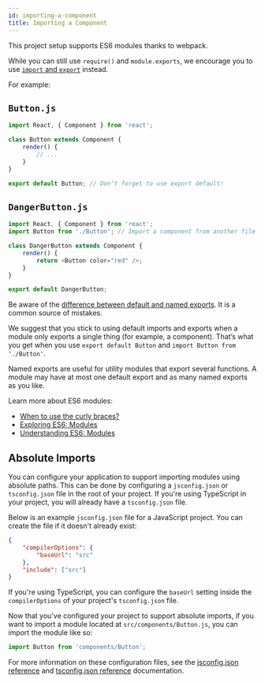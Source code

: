 ```yaml
---
id: importing-a-component
title: Importing a Component
---
```


This project setup supports ES6 modules thanks to webpack.

While you can still use `require()` and `module.exports`, we encourage you to use [`import` and `export`](http://exploringjs.com/es6/ch_modules.html) instead.

For example:

## `Button.js`

```js
import React, { Component } from 'react';

class Button extends Component {
    render() {
        // ...
    }
}

export default Button; // Don’t forget to use export default!
```

## `DangerButton.js`

```js
import React, { Component } from 'react';
import Button from './Button'; // Import a component from another file

class DangerButton extends Component {
    render() {
        return <Button color="red" />;
    }
}

export default DangerButton;
```

Be aware of the [difference between default and named exports](https://stackoverflow.com/questions/36795819/react-native-es-6-when-should-i-use-curly-braces-for-import/36796281#36796281). It is a common source of mistakes.

We suggest that you stick to using default imports and exports when a module only exports a single thing (for example, a component). That’s what you get when you use `export default Button` and `import Button from './Button'`.

Named exports are useful for utility modules that export several functions. A module may have at most one default export and as many named exports as you like.

Learn more about ES6 modules:

-   [When to use the curly braces?](https://stackoverflow.com/questions/36795819/react-native-es-6-when-should-i-use-curly-braces-for-import/36796281#36796281)
-   [Exploring ES6: Modules](http://exploringjs.com/es6/ch_modules.html)
-   [Understanding ES6: Modules](https://leanpub.com/understandinges6/read#leanpub-auto-encapsulating-code-with-modules)

## Absolute Imports

You can configure your application to support importing modules using absolute paths. This can be done by configuring a `jsconfig.json` or `tsconfig.json` file in the root of your project. If you're using TypeScript in your project, you will already have a `tsconfig.json` file.

Below is an example `jsconfig.json` file for a JavaScript project. You can create the file if it doesn't already exist:

```json
{
    "compilerOptions": {
        "baseUrl": "src"
    },
    "include": ["src"]
}
```

If you're using TypeScript, you can configure the `baseUrl` setting inside the `compilerOptions` of your project's `tsconfig.json` file.

Now that you've configured your project to support absolute imports, if you want to import a module located at `src/components/Button.js`, you can import the module like so:

```js
import Button from 'components/Button';
```

For more information on these configuration files, see the [jsconfig.json reference](https://code.visualstudio.com/docs/languages/jsconfig) and [tsconfig.json reference](https://www.typescriptlang.org/docs/handbook/tsconfig-json.html) documentation.
